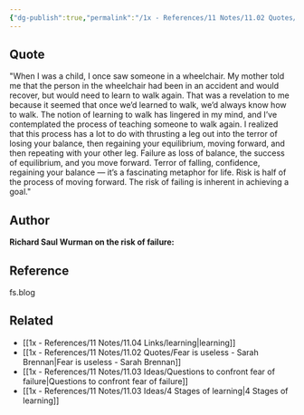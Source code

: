 ```yaml
---
{"dg-publish":true,"permalink":"/1x - References/11 Notes/11.02 Quotes/Risk is half the process of moving forward - Richard Saul Wurman/","title":"Risk is half the process of moving forward - Richard Saul Wurman","created":"2023-10-22T14:03:43.000+03:00","updated":"2024-02-14T20:18:39.602+03:00"}
---
```



## Quote
"When I was a child, I once saw someone in a wheelchair. My mother told me that the person in the wheelchair had been in an accident and would recover, but would need to learn to walk again. That was a revelation to me because it seemed that once we’d learned to walk, we’d always know how to walk. The notion of learning to walk has lingered in my mind, and I’ve contemplated the process of teaching someone to walk again. I realized that this process has a lot to do with thrusting a leg out into the terror of losing your balance, then regaining your equilibrium, moving forward, and then repeating with your other leg. Failure as loss of balance, the success of equilibrium, and you move forward. Terror of falling, confidence, regaining your balance — it’s a fascinating metaphor for life. Risk is half of the process of moving forward. The risk of failing is inherent in achieving a goal."

## Author
**Richard Saul Wurman on the risk of failure:**

## Reference
fs.blog

## Related
- [[1x - References/11 Notes/11.04 Links/learning\|learning]]
- [[1x - References/11 Notes/11.02 Quotes/Fear is useless - Sarah Brennan\|Fear is useless - Sarah Brennan]]
- [[1x - References/11 Notes/11.03 Ideas/Questions to confront fear of failure\|Questions to confront fear of failure]]
- [[1x - References/11 Notes/11.03 Ideas/4 Stages of learning\|4 Stages of learning]]